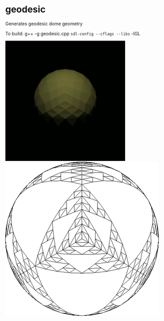 # geodesic
Generates geodesic dome geometry

To build: g++ -g geodesic.cpp `sdl-config --cflags --libs` -lGL

![Example image](example.gif)
![Example image](fractal.png)
